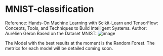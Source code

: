 # MNIST-classification

Reference: Hands-On Machine Learning with Scikit-Learn and TensorFlow: Concepts, Tools, and Techniques to Build Intelligent Systems.
Author: Aurélien Géron
Based on the Dataset MNIST:
![image](https://user-images.githubusercontent.com/77367268/215595220-6eba88b1-6af5-4bf8-b64f-73ff5b9c1916.png)

The Model with the best results at the moment is the Random Forest. The metrics for each model will be detailed coming soon.
